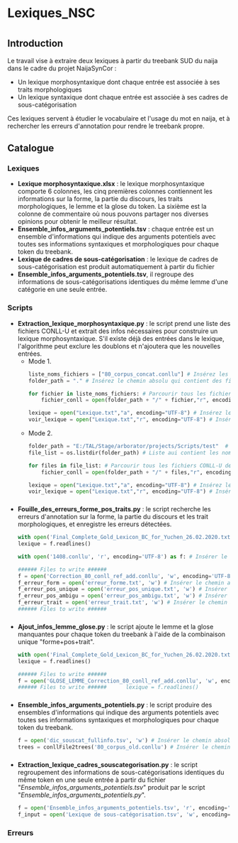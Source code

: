 # Lexiques_NSC
# 

## Introduction

Le travail vise à extraire deux lexiques à partir du treebank SUD du naija dans le cadre du projet NaijaSynCor : <br>
  * Un lexique morphosyntaxique dont chaque entrée est associée à ses traits morphologiques <br> 
  * Un lexique syntaxique dont chaque entrée est associée à ses cadres de sous-catégorisation <br>

Ces lexiques servent à étudier le vocabulaire et l'usage du mot en naija, et à rechercher les erreurs d'annotation pour rendre le treebank propre. <br>

## 
## Catalogue
###  
### Lexiques
  * **Lexique morphosyntaxique.xlsx** : le lexique morphosyntaxique comporte 6 colonnes, les cinq premières colonnes contiennent les informations sur la forme, la partie du discours, les traits morphologiques, le lemme et la glose du token. La sixième est la colonne de commentaire où nous pouvons partager nos diverses opinions pour obtenir le meilleur résultat.
  * **Ensemble_infos_arguments_potentiels.tsv** : chaque entrée est un ensemble d'informations qui indique des arguments potentiels avec toutes ses informations syntaxiques et morphologiques pour chaque token du treebank.
  * **Lexique de cadres de sous-catégorisation** : le lexique de cadres de sous-catégorisation est produit automatiquement à partir du fichier
  * **Ensemble_infos_arguments_potentiels.tsv**, il regroupe des informations de sous-catégorisations identiques du même lemme d'une catégorie en une seule entrée.

### 
### 
### Scripts
  * **Extraction_lexique_morphosyntaxique.py** : le script prend une liste des fichiers CONLL-U et extrait des infos nécessaires pour construire un lexique morphosyntaxique. S'il existe déjà des entrées dans le lexique, l'algorithme peut exclure les doublons et n'ajoutera que les nouvelles entrées. 
    * Mode 1.
      ```Python
      liste_noms_fichiers = ["80_corpus_concat.conllu"] # Insérez les noms des fichiers CONLL-U dans cette liste
      folder_path = "." # Insérez le chemin absolu qui contient des fichiers CONLL-U de la liste "liste_noms_fichiers"
      ```
      ```Python
      for fichier in liste_noms_fichiers: # Parcourir tous les fichiers CONLL-U de la liste
          fichier_conll = open(folder_path + "/" + fichier,"r", encoding="UTF-8") # Lire chaque fichier CONLL-U de la liste
      ```
      ```Python
      lexique = open("Lexique.txt","a", encoding="UTF-8") # Insérez le chemin absolu du fichier de lexique morphosyntaxique
      voir_lexique = open("Lexique.txt","r", encoding="UTF-8") # Insérez le chemin absolu du fichier de lexique morphosyntaxique
      ```
    * Mode 2. 
      ```Python
      folder_path = "E:/TAL/Stage/arborator/projects/Scripts/test"  # Insérez le chemin absolu qui contient des fichiers CONLL-U 
      file_list = os.listdir(folder_path) # Liste aui contient les noms des fichiers CONLL-U
      ```
      ```Python
      for files in file_list: # Parcourir tous les fichiers CONLL-U de la liste
          fichier_conll = open(folder_path + "/" + files,"r", encoding="UTF-8") # Lire chaque fichier CONLL-U de la liste
      ```
      ```Python
      lexique = open("Lexique.txt","a", encoding="UTF-8") # Insérez le chemin absolu du fichier de lexique morphosyntaxique
      voir_lexique = open("Lexique.txt","r", encoding="UTF-8") # Insérez le chemin absolu du fichier de lexique morphosyntaxique
      ```
###
  * **Fouille_des_erreurs_forme_pos_traits.py** : le script recherche les erreurs d'annotation sur la forme, la partie du discours et les trait morphologiques, et enregistre les erreurs détectées.
      ```Python
      with open('Final_Complete_Gold_Lexicon_BC_for_Yuchen_26.02.2020.txt', 'r') as f: # Insérer le chemin absolu du lexique morphosyntaxique
      lexique = f.readlines()
      ```
      ```Python
      with open('1408.conllu', 'r', encoding='UTF-8') as f: # Insérer le chemin absolu du fichier CONLL-U à traiter
      ```
      ```Python
      ###### Files to write ######
      f = open('Correction_80_conll_ref_add.conllu', 'w', encoding='UTF-8') # Insérer le chemin absolu du fichier CONLL-U corrigé
      f_erreur_form = open('erreur_forme.txt', 'w') # Insérer le chemin absolu du fichier qui enregistrer les errerus sur la forme
      f_erreur_pos_unique = open('erreur_pos_unique.txt', 'w') # Insérer le chemin absolu du fichier qui enregistrer les errerus sur la partie du discours corrigées automatiquement
      f_erreur_pos_ambigu = open('erreur_pos_ambigu.txt', 'w') # Insérer le chemin absolu du fichier qui enregistrer les errerus sur la partie du discours corrigées manuellement
      f_erreur_trait = open('erreur_trait.txt', 'w') # Insérer le chemin absolu du fichier qui enregistrer les errerus sur les traits morphologiques
      ###### Files to write ######
      ```

### 
  * **Ajout_infos_lemme_glose.py** : le script ajoute le lemme et la glose manquantes pour chaque token du treebank à l'aide de la combinaison unique "forme+pos+trait".
      ```Python
      with open('Final_Complete_Gold_Lexicon_BC_for_Yuchen_26.02.2020.txt', 'r') as f: # Insérer le chemin absolu du lexique morphosyntaxique
      lexique = f.readlines()
      ```
      ```Python
      ###### Files to write ######
      f = open('GLOSE_LEMME_Correction_80_conll_ref_add.conllu', 'w', encoding='UTF-8') # Insérer le chemin absolu du fichier CONLL-U à traiter
      ###### Files to write ######      lexique = f.readlines()
      ```
### 
  * **Ensemble_infos_arguments_potentiels.py** : le script produire des ensembles d'informations qui indique des arguments potentiels avec toutes ses informations syntaxiques et morphologiques pour chaque token du treebank.
      ```Python
      f = open('dic_souscat_fullinfo.tsv', 'w') # Insérer le chemin absolu du fichier qui engistre des ensembles d'informations extraits
      trees = conllFile2trees('80_corpus_old.conllu') # Insérer le chemin absolu du fichier CONLL-U, la fonction "conllFile2trees" permet de convertit un arbre CONLL-U des chaîne de caractères en dictionnaire 
      ```
      
### 
  * **Extraction_lexique_cadres_souscategorisation.py** : le script regroupement des informations de sous-catégorisations identiques du même token en une seule entrée à partir du fichier "*Ensemble_infos_arguments_potentiels.tsv*" produit par le script "*Ensemble_infos_arguments_potentiels.py*".
      ```Python
      f = open('Ensemble_infos_arguments_potentiels.tsv', 'r', encoding='UTF-8') # Insérer le chemin absolu du fichier qui enregistre des ensembles d'informations des arguments potentiels produit par le script "Ensemble_infos_arguments_potentiels.py"
      f_input = open('Lexique de sous-catégorisation.tsv', 'w', encoding='UTF-8') # Insérer le chemin absolu du lexique de cadres de sous-catégorisation
      ```

### 
### Erreurs

